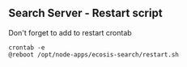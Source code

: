 ## Search Server - Restart script

Don't forget to add to restart crontab
```
crontab -e
@reboot /opt/node-apps/ecosis-search/restart.sh
```
